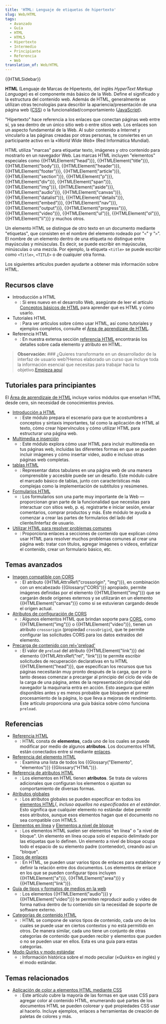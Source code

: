 ```yaml
---
title: 'HTML: Lenguaje de etiquetas de hipertexto'
slug: Web/HTML
tags:
  - Avanzado
  - Guía
  - HTML
  - HTML5
  - Hipertexto
  - Intermedio
  - Principiante
  - Referencia
  - Web
translation_of: Web/HTML
---
```

{{HTMLSidebar}}

**HTML** (Lenguaje de Marcas de Hipertexto, del inglés _HyperText Markup Language_) es el componente más básico de la Web. Define el significado y la estructura del contenido web. Además de HTML, generalmente se utilizan otras tecnologías para describir la apariencia/presentación de una página web ([CSS](/es/docs/Web/CSS)) o la funcionalidad/comportamiento ([JavaScript](/es/docs/Web/JavaScript)).

"Hipertexto" hace referencia a los enlaces que conectan páginas web entre sí, ya sea dentro de un único sitio web o entre sitios web. Los enlaces son un aspecto fundamental de la Web. Al subir contenido a Internet y vincularlo a las páginas creadas por otras personas, te conviertes en un participante activo en la «_World Wide Web_» (Red Informática Mundial).

HTML utiliza "marcas" para etiquetar texto, imágenes y otro contenido para mostrarlo en un navegador Web. Las marcas HTML incluyen "elementos" especiales como {{HTMLElement("head")}}, {{HTMLElement("title")}}, {{HTMLElement("body")}}, {{HTMLElement("header")}}, {{HTMLElement("footer")}}, {{HTMLElement("article")}}, {{HTMLElement("section")}}, {{HTMLElement("p")}}, {{HTMLElement("div")}}, {{HTMLElement("span")}}, {{HTMLElement("img")}}, {{HTMLElement("aside")}}, {{HTMLElement("audio")}}, {{HTMLElement("canvas")}}, {{HTMLElement("datalist")}}, {{HTMLElement("details")}}, {{HTMLElement("embed")}}, {{HTMLElement("nav")}}, {{HTMLElement("output")}}, {{HTMLElement("progress")}}, {{HTMLElement("video")}}, {{HTMLElement("ul")}}, {{HTMLElement("ol")}}, {{HTMLElement("li")}} y muchos otros.

Un elemento HTML se distingue de otro texto en un documento mediante "etiquetas", que consisten en el nombre del elemento rodeado por "`<`" y "`>`". El nombre de un elemento dentro de una etiqueta no distingue entre mayúsculas y minúsculas. Es decir, se puede escribir en mayúsculas, minúsculas o una mezcla. Por ejemplo, la etiqueta `<title>` se puede escribir como `<Title>`, `<TITLE>` o de cualquier otra forma.

Los siguientes artículos pueden ayudarte a obtener más información sobre HTML.

## Recursos clave

- Introducción a HTML
  - : Si eres nuevo en el desarrollo Web, asegúrate de leer el artículo [Conceptos básicos de HTML](/es/docs/Learn/Getting_started_with_the_web/HTML_basics) para aprender qué es HTML y cómo usarlo.
- Tutoriales HTML
  - : Para ver artículos sobre cómo usar HTML, así como tutoriales y ejemplos completos, consulte el [Área de aprendizaje de HTML](/es/docs/Learn/HTML).
- Referencia HTML
  - : En nuestra extensa sección [referencia HTML](/es/docs/Web/HTML/Referencia) encontrarás los detalles sobre cada elemento y atributo en HTML.

> **Observación:** ### ¿Quieres transformarte en un desarrollador de la interfaz de usuario web?Hemos elaborado un curso que incluye toda la información esencial que necesitas para trabajar hacia tu objetivo.[Empieza aquí](/docs/Learn/Front-end_web_developer)

<h2 class="Tools" id="Tutoriales_para_principiantes">Tutoriales para principiantes</h2>

El [Área de aprendizaje de HTML](/es/docs/Learn/HTML) incluye varios módulos que enseñan HTML desde cero, sin necesidad de conocimientos previos.

- [Introducción a HTML](/es/docs/Learn/HTML/Introduction_to_HTML)
  - : Este módulo prepara el escenario para que te acostumbres a conceptos y sintaxis importantes, tal como la aplicación de HTML al texto, cómo crear hipervínculos y cómo utilizar HTML para estructurar una página web.
- [Multimedia e inserción](/es/docs/Learn/HTML/Multimedia_and_embedding)
  - : Este módulo explora cómo usar HTML para incluir multimedia en tus páginas web, incluidas las diferentes formas en que se pueden incluir imágenes y cómo insertar video, audio e incluso otras páginas web completas.
- [tablas HTML](/es/docs/Learn/HTML/Tables)
  - : Representar datos tabulares en una página web de una manera comprensible y accesible puede ser un desafío. Este módulo cubre el marcado básico de tablas, junto con características más complejas como la implementación de subtítulos y resúmenes.
- [Formularios HTML](/es/docs/Learn/HTML/Forms)
  - : Los formularios son una parte muy importante de la Web — proporcionan gran parte de la funcionalidad que necesitas para interactuar con sitios web, p. ej. registrarte e iniciar sesión, enviar comentarios, comprar productos y más. Este módulo te ayuda a comenzar a crear las partes de formularios del lado del cliente/Interfaz de usuario.
- [Utilizar HTML para resolver problemas comunes](/es/docs/Learn/HTML/Howto)
  - : Proporciona enlaces a secciones de contenido que explican cómo usar HTML para resolver muchos problemas comunes al crear una página web: tratar con títulos, agregar imágenes o videos, enfatizar el contenido, crear un formulario básico, etc.

## Temas avanzados

- [Imagen compatible con CORS](/es/docs/Web/HTML/CORS_enabled_image)
  - : El atributo {{HTMLAttrxRef("crossorigin", "img")}}, en combinación con un encabezado {{Glossary("CORS")}} apropiado, permite imágenes definidas por el elemento {{HTMLElement("img")}} que se cargarán desde orígenes externos y se utilizarán en un elemento {{HTMLElement("canvas")}} como si se estuvieran cargando desde el origen actual.
- [Atributos de configuración de CORS](/es/docs/Web/HTML/CORS_settings_attributes)
  - : Algunos elementos HTML que brindan soporte para [CORS](/es/docs/Web/HTTP/CORS), como {{HTMLElement("img")}} o {{HTMLElement("video")}}, tienen un atributo `crossorigin` (propiedad `crossOrigin`), que te permite configurar las solicitudes CORS para los datos extraídos del elemento.
- [Precarga de contenido con rel='preload'](/es/docs/Web/HTML/Preloading_content)
  - : El valor de `preload` del atributo {{HTMLElement("link")}} del elemento {{HTMLAttrxRef("rel", "link")}} te permite escribir solicitudes de recuperación declarativas en tu HTML {{HTMLElement("head")}}, que especifican los recursos que tus páginas necesitarán muy pronto después de la carga, que por lo tanto deseas comenzar a precargar al principio del ciclo de vida de la carga de una página, antes de la representación principal del navegador la maquinaria entra en acción. Esto asegura que estén disponibles antes y es menos probable que bloqueen el primer procesamiento de la página, lo que lleva a mejoras de rendimiento. Este artículo proporciona una guía básica sobre cómo funciona `preload`.

<h2 class="Documentation" id="Referencias">Referencias</h2>

- [Referencia HTML](/es/docs/Web/HTML/Reference)
  - : HTML consta de **elementos**, cada uno de los cuales se puede modificar por medio de algunos **atributos**. Los documentos HTML están conectados entre sí mediante [enlaces](/es/docs/Web/HTML/Link_types).
- [Referencia del elemento HTML](/es/docs/Web/HTML/Element)
  - : Examina una lista de todos los {{Glossary("Elemento", "elementos")}} {{Glossary("HTML")}}.
- [Referencia de atributos HTML](/es/docs/Web/HTML/Attributes)
  - : Los elementos en HTML tienen **atributos**. Se trata de valores adicionales que configuran los elementos o ajustan su comportamiento de diversas formas.
- [Atributos globales](/es/docs/Web/HTML/Global_attributes)
  - : Los atributos globales se pueden especificar en todos los [elementos HTML](/es/docs/Web/HTML/Element){, _incluso aquellos no especificados en el estándar_. Esto significa que cualquier elemento no estándar debe permitir esos atributos, aunque esos elementos hagan que el documento no sea compatible con HTML5.
- [Elementos en línea](/es/docs/Web/HTML/Inline_elements) y [Elementos a nivel de bloque](/es/docs/Web/HTML/Block-level_elements)
  - : Los elementos HTML suelen ser elementos "en línea" o "a nivel de bloque". Un elemento en línea ocupa solo el espacio delimitado por las etiquetas que lo definen. Un elemento a nivel de bloque ocupa todo el espacio de su elemento padre (contenedor), creando así un "bloque".
- [Tipos de enlaces](/es/docs/Web/HTML/Link_types)
  - : En HTML, se pueden usar varios tipos de enlaces para establecer y definir la relación entre dos documentos. Los elementos de enlace en los que se pueden configurar tipos incluyen {{HTMLElement("a")}}, {{HTMLElement("area")}} y {{HTMLElement("link")}}.
- [Guía de tipos y formatos de medios en la web](/es/docs/Web/Media/Formats)
  - : Los elementos {{HTMLElement("audio")}} y {{HTMLElement("video")}} te permiten reproducir audio y video de forma nativa dentro de tu contenido sin la necesidad de soporte de software externo.
- [Categorías de contenido HTML](/es/docs/Web/Guide/HTML/Content_categories)
  - : HTML se compone de varios tipos de contenido, cada uno de los cuales se puede usar en ciertos contextos y no está permitido en otros. De manera similar, cada uno tiene un conjunto de otras categorías de contenido que pueden recibir y elementos que pueden o no se pueden usar en ellos. Esta es una guía para estas categorías.
- [Modo Quirks y modo estándar](/es/docs/Web/HTML/Quirks_Mode_and_Standards_Mode)
  - : Información histórica sobre el modo peculiar («_Quirks_» en inglés) y el modo estándar.

<h2 class="landingPageList" id="Temas_relacionados">Temas relacionados</h2>

- [Aplicación de color a elementos HTML mediante CSS](/es/docs/Web/HTML/Applying_color)
  - : Este artículo cubre la mayoría de las formas en que usas CSS para agregar color al contenido HTML, enumerando qué partes de los documentos HTML se pueden colorear y qué propiedades CSS usar al hacerlo. Incluye ejemplos, enlaces a herramientas de creación de paletas de colores y más.
